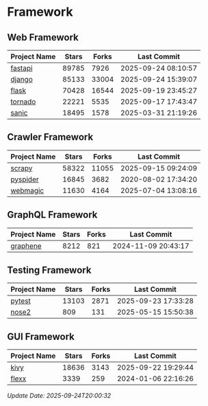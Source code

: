 # Framework

## Web Framework
| Project Name | Stars | Forks | Last Commit |
| ------------ | ----- | ----- | ----------- |
| [fastapi](https://github.com/fastapi/fastapi) | 89785 | 7926 | 2025-09-24 08:10:57 |
| [django](https://github.com/django/django) | 85133 | 33004 | 2025-09-24 15:39:07 |
| [flask](https://github.com/pallets/flask) | 70428 | 16544 | 2025-09-19 23:45:27 |
| [tornado](https://github.com/tornadoweb/tornado) | 22221 | 5535 | 2025-09-17 17:43:47 |
| [sanic](https://github.com/sanic-org/sanic) | 18495 | 1578 | 2025-03-31 21:19:26 |

## Crawler Framework
| Project Name | Stars | Forks | Last Commit |
| ------------ | ----- | ----- | ----------- |
| [scrapy](https://github.com/scrapy/scrapy) | 58322 | 11055 | 2025-09-15 09:24:09 |
| [pyspider](https://github.com/binux/pyspider) | 16845 | 3682 | 2020-08-02 17:34:20 |
| [webmagic](https://github.com/code4craft/webmagic) | 11630 | 4164 | 2025-07-04 13:08:16 |

## GraphQL Framework
| Project Name | Stars | Forks | Last Commit |
| ------------ | ----- | ----- | ----------- |
| [graphene](https://github.com/graphql-python/graphene) | 8212 | 821 | 2024-11-09 20:43:17 |

## Testing Framework
| Project Name | Stars | Forks | Last Commit |
| ------------ | ----- | ----- | ----------- |
| [pytest](https://github.com/pytest-dev/pytest) | 13103 | 2871 | 2025-09-23 17:33:28 |
| [nose2](https://github.com/nose-devs/nose2) | 809 | 131 | 2025-05-15 15:50:38 |

## GUI Framework
| Project Name | Stars | Forks | Last Commit |
| ------------ | ----- | ----- | ----------- |
| [kivy](https://github.com/kivy/kivy) | 18636 | 3143 | 2025-09-22 19:29:44 |
| [flexx](https://github.com/flexxui/flexx) | 3339 | 259 | 2024-01-06 22:16:26 |

*Update Date: 2025-09-24T20:00:32*